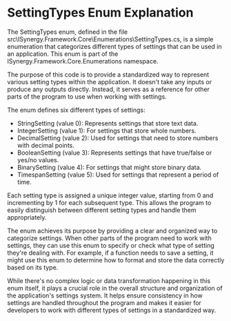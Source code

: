 # SettingTypes Enum Explanation

The SettingTypes enum, defined in the file src\ISynergy.Framework.Core\Enumerations\SettingTypes.cs, is a simple enumeration that categorizes different types of settings that can be used in an application. This enum is part of the ISynergy.Framework.Core.Enumerations namespace.

The purpose of this code is to provide a standardized way to represent various setting types within the application. It doesn't take any inputs or produce any outputs directly. Instead, it serves as a reference for other parts of the program to use when working with settings.

The enum defines six different types of settings:

- StringSetting (value 0): Represents settings that store text data.
- IntegerSetting (value 1): For settings that store whole numbers.
- DecimalSetting (value 2): Used for settings that need to store numbers with decimal points.
- BooleanSetting (value 3): Represents settings that have true/false or yes/no values.
- BinarySetting (value 4): For settings that might store binary data.
- TimespanSetting (value 5): Used for settings that represent a period of time.

Each setting type is assigned a unique integer value, starting from 0 and incrementing by 1 for each subsequent type. This allows the program to easily distinguish between different setting types and handle them appropriately.

The enum achieves its purpose by providing a clear and organized way to categorize settings. When other parts of the program need to work with settings, they can use this enum to specify or check what type of setting they're dealing with. For example, if a function needs to save a setting, it might use this enum to determine how to format and store the data correctly based on its type.

While there's no complex logic or data transformation happening in this enum itself, it plays a crucial role in the overall structure and organization of the application's settings system. It helps ensure consistency in how settings are handled throughout the program and makes it easier for developers to work with different types of settings in a standardized way.